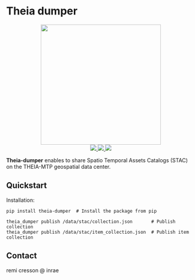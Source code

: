 # Theia dumper

<p align="center">
<img src="docs/logo.png" width="320px">
<br>
<a href="https://forgemia.inra.fr/cdos-pub/theia-dumper/-/releases">
<img src="https://forgemia.inra.fr/cdos-pub/theia-dumper/-/badges/release.svg">
</a>
<a href="https://forgemia.inra.fr/cdos-pub/theia-dumper/-/commits/main">
<img src="https://forgemia.inra.fr/cdos-pub/theia-dumper/badges/main/pipeline.svg">
</a>
<a href="LICENSE">
<img src="https://img.shields.io/badge/License-Apache%202.0-blue.svg">
</a>
</p>

**Theia-dumper** enables to share Spatio Temporal Assets Catalogs (STAC) on the 
THEIA-MTP geospatial data center.

## Quickstart

Installation:

```commandline
pip install theia-dumper  # Install the package from pip

theia_dumper publish /data/stac/collection.json       # Publish collection
theia_dumper publish /data/stac/item_collection.json  # Publish item collection
```

## Contact

remi cresson @ inrae

